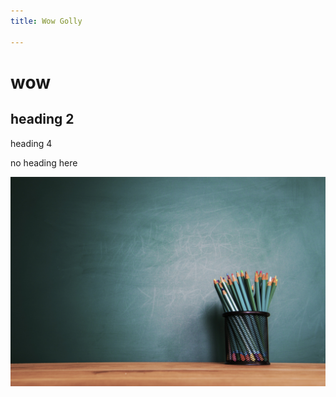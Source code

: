 ```yaml
---
title: Wow Golly

---
```

# wow

## heading 2

heading 4

no heading here

![](/images/classheader.jpg)